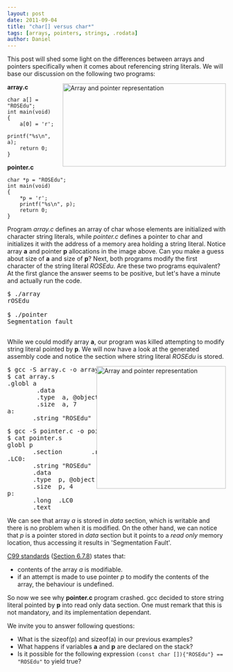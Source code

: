 ```yaml
---
layout: post
date: 2011-09-04
title: "char[] versus char*"
tags: [arrays, pointers, strings, .rodata]
author: Daniel
---
```


This post will shed some light on the differences between arrays and pointers
specifically when it comes about referencing string literals. We will base 
our discussion on the following two programs:

<img style="float:right" src='./img/arrays-vs-pointers.png'
alt='Array and pointer representation' width="376" height="192"/>
**array.c**

	char a[] = "ROSEdu";
	int main(void)
	{
		a[0] = 'r';
		printf("%s\n", a);
		return 0;
	}

**pointer.c**

	char *p = "ROSEdu";
	int main(void)
	{
		*p = 'r';
		printf("%s\n", p);
		return 0;
	}

Program *array.c*  defines an array of char whose elements are initialized with 
character string literals, while *pointer.c* defines a pointer to char and 
initializes it with the address of a memory area holding a string literal. 
Notice array **a** and pointer **p** allocations in the image above. Can you make
a guess about size of **a** and size of **p**?
Next, both programs modify the first character of the string literal *ROSEdu*. 
Are these two programs equivalent? At the first glance the answer seems to be positive, 
but let's have a minute and actually run the code.

<pre>
$ ./array
rOSEdu

$ ./pointer
Segmentation fault

</pre>
While we could modify array **a**, our program was killed attempting to modify string literal pointed by **p**.
We will now have a look at the generated assembly code and notice the section where string literal  *ROSEdu* is stored.

<img style="float:right" src='./img/arrays-vs-pointers-addr.png'
alt='Array and pointer representation' width="298" height="283"/>

<pre>
$ gcc -S array.c -o array.s
$ cat array.s
.globl a
        .data
        .type  a, @object
        .size  a, 7
a:
       .string "ROSEdu"
</pre>

<pre>
$ gcc -S pointer.c -o pointer.s
$ cat pointer.s
globl p
       .section        .rodata
.LC0:
       .string "ROSEdu"
       .data
       .type  p, @object
       .size  p, 4
p:
       .long  .LC0
       .text
</pre>

We can see that array *a* is stored in *data* section, which is writable and there 
is no problem when it is modified. On the other hand, we can notice that *p* is a pointer
stored in *data* section but it points to a *read only* memory location, thus accessing it results
in 'Segmentation Fault'.


[C99 standards][1] ([Section 6.7.8][2]) states that:

*  contents of the array *a* is modifiable.
*  if an attempt is made to use pointer *p* to modify the contents of the 
array, the behaviour is undefined.

So now we see why **pointer.c** program crashed. gcc decided to store string literal pointed by **p** into
read only data section. One must remark that this is not mandatory, and its implementation dependant.

We invite you to answer following questions:

*  What is the sizeof(p) and sizeof(a) in our previous examples?
*  What happens if variables **a** and **p** are declared on the stack?
*  Is it possible for the following expression `(const char []){"ROSEdu"} == "ROSEdu"` to yield true?

[0]: .
[1]: http://c0x.coding-guidelines.com/
[2]: http://c0x.coding-guidelines.com/6.7.8.html
[ap-img]: ./img/arrays-vs-pointers.png "arrays-vs-pointers - illustrative snapshot"

